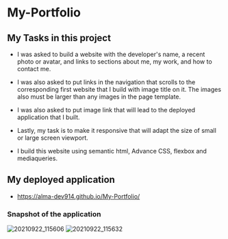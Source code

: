 # My-Portfolio

## My Tasks in this project
* I was asked to build a website with the developer's name, a recent photo or avatar, and links to sections about me, my work, and how to contact me.

* I was also asked to put links in the navigation that scrolls to the corresponding first website that I build with image title on it. The images also must be larger than any images in the page template.
* I was also asked to put image link that will lead to the deployed application that I built.


* Lastly, my task is to make it responsive that will adapt the size of small or large screen viewport.

* I build this website using semantic html, Advance CSS, flexbox and mediaqueries.

## My deployed application
 *  https://alma-dev914.github.io/My-Portfolio/
 
 ### Snapshot of the application
 ![20210922_115606](https://user-images.githubusercontent.com/65073138/134406544-d74df95d-4c79-4581-943c-50713d90ba2f.jpg)
![20210922_115632](https://user-images.githubusercontent.com/65073138/134406559-25691dce-aac6-4786-9579-831e62ef9778.jpg)
